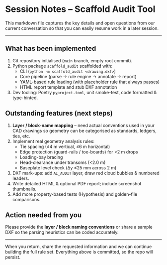 # Session Notes – Scaffold Audit Tool

This markdown file captures the key details and open questions from our current
conversation so that you can easily resume work in a later session.

---

## What has been implemented

1. Git repository initialised (`main` branch, empty root commit).
2. Python package `scaffold_audit` scaffolded with:
   * CLI (`python -m scaffold_audit <drawing.dxf>`)
   * Core pipeline (parse → rule engine → annotate → report)
   * YAML-based rule loading (with placeholder rule that always passes)
   * HTML report template and stub DXF annotation
3. Dev tooling: Poetry `pyproject.toml`, unit smoke-test, code formatted & type-hinted.

## Outstanding features (next steps)

1. **Layer / block-name mapping** – need actual conventions used in your CAD
   drawings so geometry can be categorised as standards, ledgers, ties, etc.
2. Implement real geometry analysis rules:
   * Tie spacing (≤4 m vertical, ≤6 m horizontal)
   * Edge protection (guard-rails / toe-boards) for >2 m drops
   * Loading-bay bracing
   * Head-clearance under transoms (<2.0 m)
   * Baseplate level check (Δy ≤25 mm across 2 m)
3. DXF mark-ups: add `AI_AUDIT` layer, draw red cloud bubbles & numbered leaders.
4. Write detailed HTML & optional PDF report; include screenshot thumbnails.
5. Add more property-based tests (Hypothesis) and golden-file comparisons.

## Action needed from you

Please provide the **layer / block naming conventions** or share a sample DXF so the
parsing heuristics can be coded accurately.

---

When you return, share the requested information and we can continue building
the full rule set. Everything above is committed, so the repo will persist.
